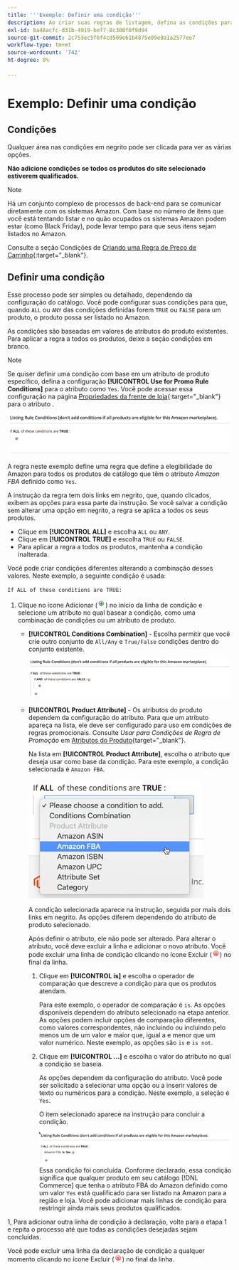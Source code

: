 ```yaml
---
title: '''Exemplo: Definir uma condição'''
description: Ao criar suas regras de listagem, defina as condições para identificar os produtos do catálogo de comércio que serão listados no Amazon Marketplace.
exl-id: 8a48acfc-d31b-4919-bef7-8c300f0f9d94
source-git-commit: 2c753ec5f6f4cd509e61b4875e09e9a1a2577ee7
workflow-type: tm+mt
source-wordcount: '742'
ht-degree: 0%

---
```


# Exemplo: Definir uma condição

## Condições

Qualquer área nas condições em negrito pode ser clicada para ver as várias opções.

**Não adicione condições se todos os produtos do site selecionado estiverem qualificados.**

>[!NOTE]
>
>Há um conjunto complexo de processos de back-end para se comunicar diretamente com os sistemas Amazon. Com base no número de itens que você está tentando listar e no quão ocupados os sistemas Amazon podem estar (como Black Friday), pode levar tempo para que seus itens sejam listados no Amazon.

Consulte a seção Condições de [Criando uma Regra de Preço de Carrinho](https://docs.magento.com/user-guide/marketing/price-rules-catalog-create.html){:target=&quot;_blank&quot;}.

## Definir uma condição

Esse processo pode ser simples ou detalhado, dependendo da configuração do catálogo. Você pode configurar suas condições para que, quando `ALL` ou `ANY` das condições definidas forem `TRUE` ou `FALSE` para um produto, o produto possa ser listado no Amazon.

As condições são baseadas em valores de atributos do produto existentes. Para aplicar a regra a todos os produtos, deixe a seção condições em branco.

>[!NOTE]
>
>Se quiser definir uma condição com base em um atributo de produto específico, defina a configuração **[!UICONTROL Use for Promo Rule Conditions]** para o atributo como `Yes`. Você pode acessar essa configuração na página [Propriedades da frente de loja](https://docs.magento.com/user-guide/catalog/product-attributes-add.html){:target=&quot;_blank&quot;} para o atributo .

![Condição - linha 1](assets/ob-listing-rule-conditions-start.png)

A regra neste exemplo define uma regra que define a elegibilidade do Amazon para todos os produtos de catálogo que têm o atributo _Amazon FBA_ definido como `Yes`.

A instrução da regra tem dois links em negrito, que, quando clicados, exibem as opções para essa parte da instrução. Se você salvar a condição sem alterar uma opção em negrito, a regra se aplica a todos os seus produtos.

- Clique em **[!UICONTROL ALL]** e escolha `ALL` ou `ANY`.
- Clique em **[!UICONTROL TRUE]** e escolha `TRUE` ou `FALSE`.
- Para aplicar a regra a todos os produtos, mantenha a condição inalterada.

Você pode criar condições diferentes alterando a combinação desses valores. Neste exemplo, a seguinte condição é usada:

`If ALL of these conditions are TRUE:`

1. Clique no ícone Adicionar (![Adicionar ícone](assets/btn-add-grn.png)) no início da linha de condição e selecione um atributo no qual basear a condição, como uma combinação de condições ou um atributo de produto.

   - **[!UICONTROL Conditions Combination]** - Escolha permitir que você crie outro conjunto de  `All/Any` e  `True/False` condições dentro do conjunto existente.

      ![Combinação de condições](assets/ob-conditions-combinations.png)

   - **[!UICONTROL Product Attribute]** - Os atributos do produto dependem da configuração do atributo. Para que um atributo apareça na lista, ele deve ser configurado para uso em condições de regras promocionais. Consulte _Usar para Condições de Regra de Promoção_ em [Atributos do Produto](https://docs.magento.com/user-guide/stores/attributes-product.html){target=&quot;_blank&quot;}.

      Na lista em **[!UICONTROL Product Attribute]**, escolha o atributo que deseja usar como base da condição. Para este exemplo, a condição selecionada é `Amazon FBA`.

      ![Linha de condição 2, parte 2](assets/ob-condition-attribute-dropdown.png)

      A condição selecionada aparece na instrução, seguida por mais dois links em negrito. As opções diferem dependendo do atributo de produto selecionado.

      Após definir o atributo, ele não pode ser alterado. Para alterar o atributo, você deve excluir a linha e adicionar o novo atributo. Você pode excluir uma linha de condição clicando no ícone Excluir (![Excluir](assets/btn-del-red.png)) no final da linha.

      1. Clique em **[!UICONTROL is]** e escolha o operador de comparação que descreve a condição para que os produtos atendam.

         Para este exemplo, o operador de comparação é `is`. As opções disponíveis dependem do atributo selecionado na etapa anterior. As opções podem incluir opções de comparação diferentes, como valores correspondentes, não incluindo ou incluindo pelo menos um de um valor e maior que, igual a e menor que um valor numérico. Neste exemplo, as opções são `is` e `is not`.

      1. Clique em **[!UICONTROL ...]** e escolha o valor do atributo no qual a condição se baseia.

         As opções dependem da configuração do atributo. Você pode ser solicitado a selecionar uma opção ou a inserir valores de texto ou numéricos para a condição. Neste exemplo, a seleção é `Yes`.

         O item selecionado aparece na instrução para concluir a condição.

         ![Linha de condição 2, parte 3](assets/ob-listing-rule-condition-is.png)
   Essa condição foi concluída. Conforme declarado, essa condição significa que qualquer produto em seu catálogo [!DNL Commerce] que tenha o atributo FBA do Amazon definido como um valor `Yes` está qualificado para ser listado na Amazon para a região e loja. Você pode adicionar mais linhas de condição para restringir ainda mais seus produtos qualificados.

1, Para adicionar outra linha de condição à declaração, volte para a etapa 1 e repita o processo até que todas as condições desejadas sejam concluídas.

Você pode excluir uma linha da declaração de condição a qualquer momento clicando no ícone Excluir (![Excluir](assets/btn-del-red.png)) no final da linha.
